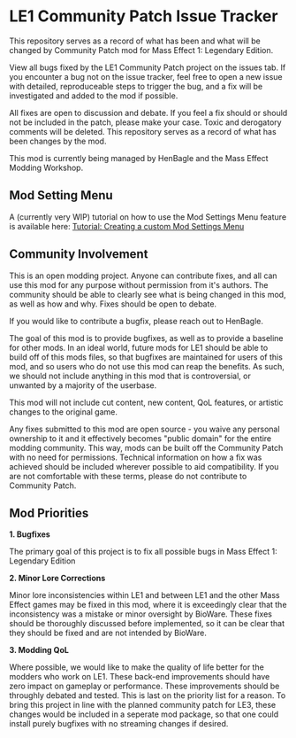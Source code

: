 # LE1 Community Patch Issue Tracker
This repository serves as a record of what has been and what will be changed by Community Patch mod for Mass Effect 1: Legendary Edition.

View all bugs fixed by the LE1 Community Patch project on the issues tab. If you encounter a bug not on the issue tracker, feel free to open a new issue with detailed, reproduceable steps to trigger the bug, and a fix will be investigated and added to the mod if possible.

All fixes are open to discussion and debate. If you feel a fix should or should not be included in the patch, please make your case. Toxic and derogatory comments will be deleted. This repository serves as a record of what has been changes by the mod.

This mod is currently being managed by HenBagle and the Mass Effect Modding Workshop.

## Mod Setting Menu

A (currently very WIP) tutorial on how to use the Mod Settings Menu feature is available here: [Tutorial: Creating a custom Mod Settings Menu](https://github.com/henbagle/LE1CommunityPatch/wiki/Tutorial:-Creating-a-custom-Mod-Settings-Menu)

## Community Involvement
This is an open modding project. Anyone can contribute fixes, and all can use this mod for any purpose without permission from it's authors. The community should be able to clearly see what is being changed in this mod, as well as how and why. Fixes should be open to debate.

If you would like to contribute a bugfix, please reach out to HenBagle. 

The goal of this mod is to provide bugfixes, as well as to provide a baseline for other mods. In an ideal world, future mods for LE1 should be able to build off of this mods files, so that bugfixes are maintained for users of this mod, and so users who do not use this mod can reap the benefits. As such, we should not include anything in this mod that is controversial, or unwanted by a majority of the userbase. 

This mod will not include cut content, new content, QoL features, or artistic changes to the original game.

Any fixes submitted to this mod are open source - you waive any personal ownership to it and it effectively becomes "public domain" for the entire modding community. This way, mods can be built off the Community Patch with no need for permissions. Technical information on how a fix was achieved should be included wherever possible to aid compatibility. If you are not comfortable with these terms, please do not contribute to Community Patch.

## Mod Priorities
**1. Bugfixes**

The primary goal of this project is to fix all possible bugs in Mass Effect 1: Legendary Edition

**2. Minor Lore Corrections**

Minor lore inconsistencies within LE1 and between LE1 and the other Mass Effect games may be fixed in this mod, where it is exceedingly clear that the inconsistency was a mistake or minor oversight by BioWare. These fixes should be thoroughly discussed before implemented, so it can be clear that they should be fixed and are not intended by BioWare.

**3. Modding QoL**

Where possible, we would like to make the quality of life better for the modders who work on LE1. These back-end improvements should have zero impact on gameplay or performance. These improvements should be throughly debated and tested. This is last on the priority list for a reason. To bring this project in line with the planned community patch for LE3, these changes would be included in a seperate mod package, so that one could install purely bugfixes with no streaming changes if desired.
